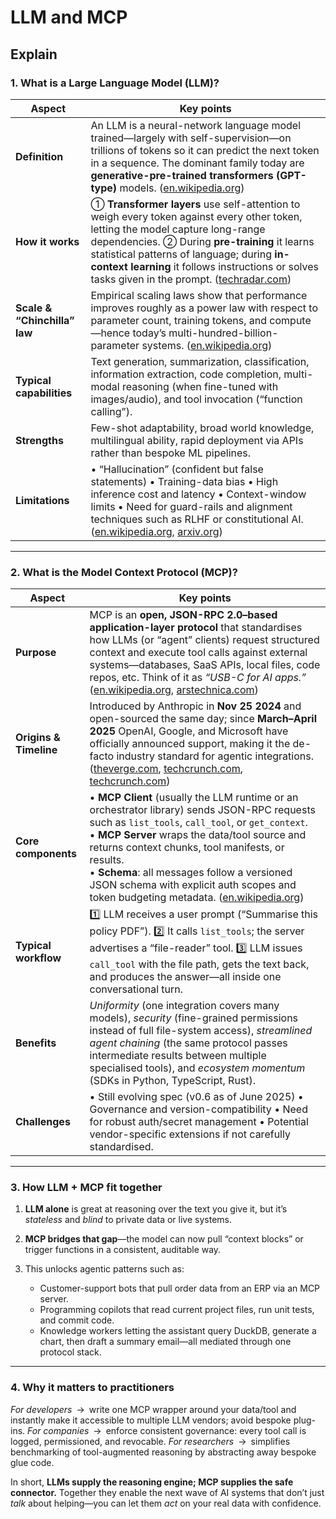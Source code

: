 # LLM and MCP

## Explain

### 1. What is a **Large Language Model (LLM)?**

| Aspect                       | Key points                                                                                                                                                                                                                                                                                                                            |
| ---------------------------- | ------------------------------------------------------------------------------------------------------------------------------------------------------------------------------------------------------------------------------------------------------------------------------------------------------------------------------------- |
| **Definition**               | An LLM is a neural-network language model trained—largely with self-supervision—on trillions of tokens so it can predict the next token in a sequence. The dominant family today are **generative-pre-trained transformers (GPT-type)** models. ([en.wikipedia.org][1])                                                               |
| **How it works**             | ① **Transformer layers** use self-attention to weigh every token against every other token, letting the model capture long-range dependencies. ② During **pre-training** it learns statistical patterns of language; during **in-context learning** it follows instructions or solves tasks given in the prompt. ([techradar.com][2]) |
| **Scale & “Chinchilla” law** | Empirical scaling laws show that performance improves roughly as a power law with respect to parameter count, training tokens, and compute—hence today’s multi-hundred-billion-parameter systems. ([en.wikipedia.org][1])                                                                                                             |
| **Typical capabilities**     | Text generation, summarization, classification, information extraction, code completion, multi-modal reasoning (when fine-tuned with images/audio), and tool invocation (“function calling”).                                                                                                                                         |
| **Strengths**                | Few-shot adaptability, broad world knowledge, multilingual ability, rapid deployment via APIs rather than bespoke ML pipelines.                                                                                                                                                                                                       |
| **Limitations**              | • “Hallucination” (confident but false statements) • Training-data bias • High inference cost and latency • Context-window limits • Need for guard-rails and alignment techniques such as RLHF or constitutional AI. ([en.wikipedia.org][1], [arxiv.org][3])                                                                          |

---

### 2. What is the **Model Context Protocol (MCP)?**

| Aspect                 | Key points                                                                                                                                                                                                                                                                                                                                                                                             |
| ---------------------- | ------------------------------------------------------------------------------------------------------------------------------------------------------------------------------------------------------------------------------------------------------------------------------------------------------------------------------------------------------------------------------------------------------ |
| **Purpose**            | MCP is an **open, JSON-RPC 2.0–based application-layer protocol** that standardises how LLMs (or “agent” clients) request structured context and execute tool calls against external systems—databases, SaaS APIs, local files, code repos, etc. Think of it as *“USB-C for AI apps.”* ([en.wikipedia.org][4], [arstechnica.com][5])                                                                   |
| **Origins & Timeline** | Introduced by Anthropic in **Nov 25 2024** and open-sourced the same day; since **March–April 2025** OpenAI, Google, and Microsoft have officially announced support, making it the de-facto industry standard for agentic integrations. ([theverge.com][6], [techcrunch.com][7], [techcrunch.com][8])                                                                                                 |
| **Core components**    | • **MCP Client** (usually the LLM runtime or an orchestrator library) sends JSON-RPC requests such as `list_tools`, `call_tool`, or `get_context`.<br>• **MCP Server** wraps the data/tool source and returns context chunks, tool manifests, or results.<br>• **Schema**: all messages follow a versioned JSON schema with explicit auth scopes and token budgeting metadata. ([en.wikipedia.org][4]) |
| **Typical workflow**   | 1️⃣ LLM receives a user prompt (“Summarise this policy PDF”). 2️⃣ It calls `list_tools`; the server advertises a “file-reader” tool. 3️⃣ LLM issues `call_tool` with the file path, gets the text back, and produces the answer—all inside one conversational turn.                                                                                                                                    |
| **Benefits**           | *Uniformity* (one integration covers many models), *security* (fine-grained permissions instead of full file-system access), *streamlined agent chaining* (the same protocol passes intermediate results between multiple specialised tools), and *ecosystem momentum* (SDKs in Python, TypeScript, Rust).                                                                                             |
| **Challenges**         | • Still evolving spec (v0.6 as of June 2025) • Governance and version-compatibility • Need for robust auth/secret management • Potential vendor-specific extensions if not carefully standardised.                                                                                                                                                                                                     |

---

### 3. How LLM + MCP fit together

1. **LLM alone** is great at reasoning over the text you give it, but it’s *stateless* and *blind* to private data or live systems.
2. **MCP bridges that gap**—the model can now pull “context blocks” or trigger functions in a consistent, auditable way.
3. This unlocks agentic patterns such as:

   * Customer-support bots that pull order data from an ERP via an MCP server.
   * Programming copilots that read current project files, run unit tests, and commit code.
   * Knowledge workers letting the assistant query DuckDB, generate a chart, then draft a summary email—all mediated through one protocol stack.

---

### 4. Why it matters to practitioners

*For developers* → write one MCP wrapper around your data/tool and instantly make it accessible to multiple LLM vendors; avoid bespoke plug-ins.
*For companies* → enforce consistent governance: every tool call is logged, permissioned, and revocable.
*For researchers* → simplifies benchmarking of tool-augmented reasoning by abstracting away bespoke glue code.

In short, **LLMs supply the reasoning engine; MCP supplies the safe connector.** Together they enable the next wave of AI systems that don’t just *talk* about helping—you can let them *act* on your real data with confidence.

[1]: https://en.wikipedia.org/wiki/Large_language_model?utm_source=chatgpt.com "Large language model"
[2]: https://www.techradar.com/pro/what-are-transformer-models?utm_source=chatgpt.com "What are transformer models?"
[3]: https://arxiv.org/pdf/2307.06435?utm_source=chatgpt.com "[PDF] A Comprehensive Overview of Large Language Models - arXiv"
[4]: https://en.wikipedia.org/wiki/Model_Context_Protocol?utm_source=chatgpt.com "Model Context Protocol"
[5]: https://arstechnica.com/information-technology/2025/04/mcp-the-new-usb-c-for-ai-thats-bringing-fierce-rivals-together/?utm_source=chatgpt.com "MCP: The new “USB-C for AI” that's bringing fierce rivals together"
[6]: https://www.theverge.com/2024/11/25/24305774/anthropic-model-context-protocol-data-sources?utm_source=chatgpt.com "Anthropic launches tool to connect AI systems directly to datasets"
[7]: https://techcrunch.com/2025/03/26/openai-adopts-rival-anthropics-standard-for-connecting-ai-models-to-data/?utm_source=chatgpt.com "OpenAI adopts rival Anthropic's standard for connecting AI models to ..."
[8]: https://techcrunch.com/2025/04/09/google-says-itll-embrace-anthropics-standard-for-connecting-ai-models-to-data/?utm_source=chatgpt.com "Google to embrace Anthropic's standard for connecting AI models to ..."
